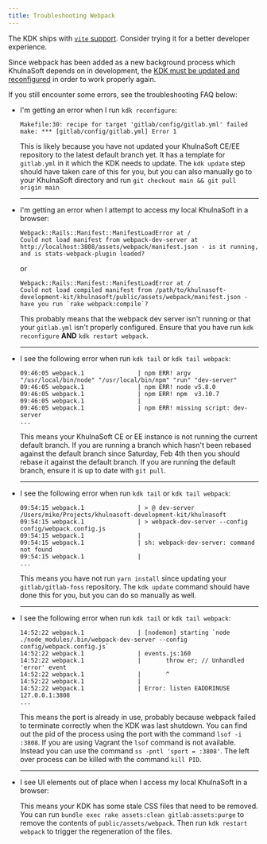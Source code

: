 ```yaml
---
title: Troubleshooting Webpack
---
```


The KDK ships with [`vite` support](../configuration.md#vite-settings). Consider trying it for a better developer experience.

Since webpack has been added as a new background process which KhulnaSoft depends on
in development, the [KDK must be updated and reconfigured](../_index.md#update-kdk) in
order to work properly again.

If you still encounter some errors, see the troubleshooting FAQ below:

- I'm getting an error when I run `kdk reconfigure`:

  ```plaintext
  Makefile:30: recipe for target 'gitlab/config/gitlab.yml' failed
  make: *** [gitlab/config/gitlab.yml] Error 1
  ```

  This is likely because you have not updated your KhulnaSoft CE/EE repository to
  the latest default branch yet. It has a template for `gitlab.yml` in it which
  the KDK needs to update. The `kdk update` step should have taken care of this
  for you, but you can also manually go to your KhulnaSoft directory and run
  `git checkout main && git pull origin main`

    ---

- I'm getting an error when I attempt to access my local KhulnaSoft in a browser:

  ```plaintext
  Webpack::Rails::Manifest::ManifestLoadError at /
  Could not load manifest from webpack-dev-server at http://localhost:3808/assets/webpack/manifest.json - is it running, and is stats-webpack-plugin loaded?
  ```

  or

  ```plaintext
  Webpack::Rails::Manifest::ManifestLoadError at /
  Could not load compiled manifest from /path/to/khulnasoft-development-kit/khulnasoft/public/assets/webpack/manifest.json - have you run `rake webpack:compile`?
  ```

  This probably means that the webpack dev server isn't running or that your
  `gitlab.yml` isn't properly configured. Ensure that you have run
  `kdk reconfigure` **AND** `kdk restart webpack`.

  ---

- I see the following error when run `kdk tail` or `kdk tail webpack`:

  ```plaintext
  09:46:05 webpack.1               | npm ERR! argv "/usr/local/bin/node" "/usr/local/bin/npm" "run" "dev-server"
  09:46:05 webpack.1               | npm ERR! node v5.8.0
  09:46:05 webpack.1               | npm ERR! npm  v3.10.7
  09:46:05 webpack.1               |
  09:46:05 webpack.1               | npm ERR! missing script: dev-server
  ...
  ```

  This means your KhulnaSoft CE or EE instance is not running the current default
  branch. If you are running a branch which hasn't been rebased against the
  default branch since Saturday, Feb 4th then you should rebase it against the
  default branch. If you are running the default branch, ensure it is up to date
  with `git pull`.

  ---

- I see the following error when run `kdk tail` or `kdk tail webpack`:

  ```plaintext
  09:54:15 webpack.1               | > @ dev-server /Users/mike/Projects/khulnasoft-development-kit/khulnasoft
  09:54:15 webpack.1               | > webpack-dev-server --config config/webpack.config.js
  09:54:15 webpack.1               |
  09:54:15 webpack.1               | sh: webpack-dev-server: command not found
  09:54:15 webpack.1               |
  ...
  ```

  This means you have not run `yarn install` since updating your `gitlab/gitlab-foss`
  repository. The `kdk update` command should have done this for you, but you
  can do so manually as well.

  ---

- I see the following error when run `kdk tail` or `kdk tail webpack`:

  ```plaintext
  14:52:22 webpack.1               | [nodemon] starting `node ./node_modules/.bin/webpack-dev-server --config config/webpack.config.js`
  14:52:22 webpack.1               | events.js:160
  14:52:22 webpack.1               |       throw er; // Unhandled 'error' event
  14:52:22 webpack.1               |       ^
  14:52:22 webpack.1               |
  14:52:22 webpack.1               | Error: listen EADDRINUSE 127.0.0.1:3808
  ...
  ```

  This means the port is already in use, probably because webpack failed to
  terminate correctly when the KDK was last shutdown. You can find out the pid
  of the process using the port with the command `lsof -i :3808`. If you are
  using Vagrant the `lsof` command is not available. Instead you can use the
  command `ss -pntl 'sport = :3808'`. The left over process can be killed with
  the command `kill PID`.

  ---

- I see UI elements out of place when I access my local KhulnaSoft in a browser:

  This means your KDK has some stale CSS files that need to be removed. You can run `bundle exec rake assets:clean gitlab:assets:purge`
  to remove the contents of `public/assets/webpack`. Then run `kdk restart webpack` to trigger the regeneration of the files.
